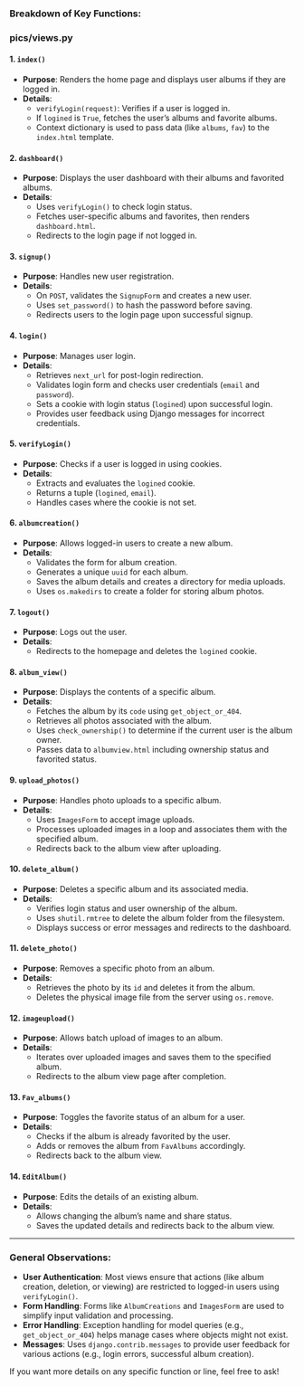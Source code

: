 
### Breakdown of Key Functions:
### pics/views.py
#### 1. **`index()`**
   - **Purpose**: Renders the home page and displays user albums if they are logged in.
   - **Details**:
     - `verifyLogin(request)`: Verifies if a user is logged in.
     - If `logined` is `True`, fetches the user’s albums and favorite albums.
     - Context dictionary is used to pass data (like `albums`, `fav`) to the `index.html` template.

#### 2. **`dashboard()`**
   - **Purpose**: Displays the user dashboard with their albums and favorited albums.
   - **Details**:
     - Uses `verifyLogin()` to check login status.
     - Fetches user-specific albums and favorites, then renders `dashboard.html`.
     - Redirects to the login page if not logged in.

#### 3. **`signup()`**
   - **Purpose**: Handles new user registration.
   - **Details**:
     - On `POST`, validates the `SignupForm` and creates a new user.
     - Uses `set_password()` to hash the password before saving.
     - Redirects users to the login page upon successful signup.

#### 4. **`login()`**
   - **Purpose**: Manages user login.
   - **Details**:
     - Retrieves `next_url` for post-login redirection.
     - Validates login form and checks user credentials (`email` and `password`).
     - Sets a cookie with login status (`logined`) upon successful login.
     - Provides user feedback using Django messages for incorrect credentials.

#### 5. **`verifyLogin()`**
   - **Purpose**: Checks if a user is logged in using cookies.
   - **Details**:
     - Extracts and evaluates the `logined` cookie.
     - Returns a tuple (`logined`, `email`).
     - Handles cases where the cookie is not set.

#### 6. **`albumcreation()`**
   - **Purpose**: Allows logged-in users to create a new album.
   - **Details**:
     - Validates the form for album creation.
     - Generates a unique `uuid` for each album.
     - Saves the album details and creates a directory for media uploads.
     - Uses `os.makedirs` to create a folder for storing album photos.

#### 7. **`logout()`**
   - **Purpose**: Logs out the user.
   - **Details**:
     - Redirects to the homepage and deletes the `logined` cookie.

#### 8. **`album_view()`**
   - **Purpose**: Displays the contents of a specific album.
   - **Details**:
     - Fetches the album by its `code` using `get_object_or_404`.
     - Retrieves all photos associated with the album.
     - Uses `check_ownership()` to determine if the current user is the album owner.
     - Passes data to `albumview.html` including ownership status and favorited status.

#### 9. **`upload_photos()`**
   - **Purpose**: Handles photo uploads to a specific album.
   - **Details**:
     - Uses `ImagesForm` to accept image uploads.
     - Processes uploaded images in a loop and associates them with the specified album.
     - Redirects back to the album view after uploading.

#### 10. **`delete_album()`**
   - **Purpose**: Deletes a specific album and its associated media.
   - **Details**:
     - Verifies login status and user ownership of the album.
     - Uses `shutil.rmtree` to delete the album folder from the filesystem.
     - Displays success or error messages and redirects to the dashboard.

#### 11. **`delete_photo()`**
   - **Purpose**: Removes a specific photo from an album.
   - **Details**:
     - Retrieves the photo by its `id` and deletes it from the album.
     - Deletes the physical image file from the server using `os.remove`.

#### 12. **`imageupload()`**
   - **Purpose**: Allows batch upload of images to an album.
   - **Details**:
     - Iterates over uploaded images and saves them to the specified album.
     - Redirects to the album view page after completion.

#### 13. **`Fav_albums()`**
   - **Purpose**: Toggles the favorite status of an album for a user.
   - **Details**:
     - Checks if the album is already favorited by the user.
     - Adds or removes the album from `FavAlbums` accordingly.
     - Redirects back to the album view.

#### 14. **`EditAlbum()`**
   - **Purpose**: Edits the details of an existing album.
   - **Details**:
     - Allows changing the album’s name and share status.
     - Saves the updated details and redirects back to the album view.

---

### General Observations:
- **User Authentication**: Most views ensure that actions (like album creation, deletion, or viewing) are restricted to logged-in users using `verifyLogin()`.
- **Form Handling**: Forms like `AlbumCreations` and `ImagesForm` are used to simplify input validation and processing.
- **Error Handling**: Exception handling for model queries (e.g., `get_object_or_404`) helps manage cases where objects might not exist.
- **Messages**: Uses `django.contrib.messages` to provide user feedback for various actions (e.g., login errors, successful album creation).

If you want more details on any specific function or line, feel free to ask!
